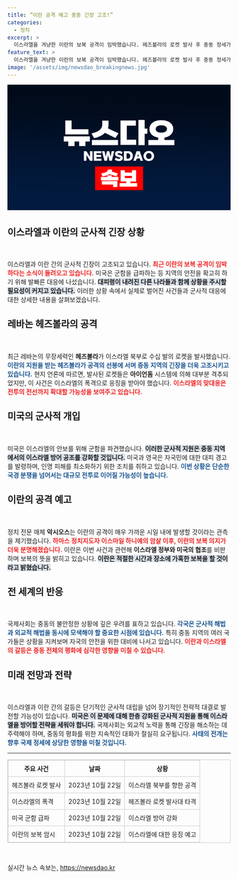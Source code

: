 ```yaml
---
title: “이란 공격 예고 중동 긴장 고조!”
categories:
  - 정치
excerpt: >
  이스라엘을 겨냥한 이란의 보복 공격이 임박했습니다. 헤즈볼라의 로켓 발사 후 중동 정세가 급속히 불안해지고, 미국은 군 함정을 급파하며 대피령을 내리는 등 긴장감이 고조되고 있습니다.
feature_text: >
  이스라엘을 겨냥한 이란의 보복 공격이 임박했습니다. 헤즈볼라의 로켓 발사 후 중동 정세가 급속히 불안해지고, 미국은 군 함정을 급파하며 대피령을 내리는 등 긴장감이 고조되고 있습니다.
image: '/assets/img/newsdao_breakingnews.jpg'
---
```


<p><img src="/assets/img/newsdao_breakingnews.jpg" alt="ontimetimes 속보" /></p>

<h2 data-ke-size="size26">이스라엘과 이란의 군사적 긴장 상황</h2>

<p data-ke-size="size16">&nbsp;</p>

<p>이스라엘과 이란 간의 군사적 긴장이 고조되고 있습니다. <b><span style="color: #ee2323;">최근 이란의 보복 공격이 임박하다는 소식이 들려오고 있습니다.</span></b> 미국은 군함을 급파하는 등 지역의 안전을 확고히 하기 위해 발빠른 대응에 나섰습니다. <b><span style="background-color: #21538527;">대피령이 내려진 다른 나라들과 함께 상황을 주시할 필요성이 커지고 있습니다.</span></b> 이러한 상황 속에서 실제로 벌어진 사건들과 군사적 대응에 대한 상세한 내용을 살펴보겠습니다.</p>

<h2 data-ke-size="size26">레바논 헤즈볼라의 공격</h2>

<p data-ke-size="size16">&nbsp;</p>

<p>최근 레바논의 무장세력인 <strong>헤즈볼라</strong>가 이스라엘 북부로 수십 발의 로켓을 발사했습니다. <b><span style="color: #1a5490;">이란의 지원을 받는 헤즈볼라가 공격의 선봉에 서며 중동 지역의 긴장을 더욱 고조시키고 있습니다.</span></b> 현지 언론에 따르면, 발사된 로켓들은 <strong>아이언돔</strong> 시스템에 의해 대부분 격추되었지만, 이 사건은 이스라엘의 폭격으로 응징을 받아야 했습니다. <b><span style="color: #ee2323;">이스라엘의 맞대응은 전투의 전선까지 확대할 가능성을 보여주고 있습니다.</span></b></p>

<h2 data-ke-size="size26">미국의 군사적 개입</h2>

<p data-ke-size="size16">&nbsp;</p>

<p>미국은 이스라엘의 안보를 위해 군함을 파견했습니다. <b><span style="background-color: #21538527;">이러한 군사적 지원은 중동 지역에서의 이스라엘 방어 공조를 강화할 것입니다.</span></b> 미국과 영국은 자국민에 대한 대피 경고를 발령하며, 인명 피해를 최소화하기 위한 조치를 취하고 있습니다. <b><span style="color: #1a5490;">이번 상황은 단순한 국경 분쟁을 넘어서는 대규모 전투로 이어질 가능성이 높습니다.</span></b></p>

<h2 data-ke-size="size26">이란의 공격 예고</h2>

<p data-ke-size="size16">&nbsp;</p>

<p>정치 전문 매체 <strong>악시오스</strong>는 이란의 공격이 매우 가까운 시일 내에 발생할 것이라는 관측을 제기했습니다. <b><span style="color: #ee2323;">하마스 정치지도자 이스마일 하니예의 암살 이후, 이란의 보복 의지가 더욱 분명해졌습니다.</span></b> 이란은 이번 사건과 관련해 <strong>이스라엘 정부와 미국의 협조</strong>를 비판하며 보복의 뜻을 밝히고 있습니다. <b><span style="background-color: #21538527;">이란은 적절한 시간과 장소에 가혹한 보복을 할 것이라고 밝혔습니다.</span></b></p>

<h2 data-ke-size="size26">전 세계의 반응</h2>

<p data-ke-size="size16">&nbsp;</p>

<p>국제사회는 중동의 불안정한 상황에 깊은 우려를 표하고 있습니다. <b><span style="color: #1a5490;">각국은 군사적 해법과 외교적 해법을 동시에 모색해야 할 중요한 시점에 있습니다.</span></b> 특히 중동 지역의 여러 국가들은 상황을 지켜보며 자국의 안전을 위한 대비에 나서고 있습니다. <b><span style="color: #ee2323;">이란과 이스라엘의 갈등은 중동 전체의 평화에 심각한 영향을 미칠 수 있습니다.</span></b></p>

<h2 data-ke-size="size26">미래 전망과 전략</h2>

<p data-ke-size="size16">&nbsp;</p>

<p>이스라엘과 이란 간의 갈등은 단기적인 군사적 대립을 넘어 장기적인 전략적 대결로 발전할 가능성이 있습니다. <b><span style="background-color: #21538527;">미국은 이 문제에 대해 한층 강화된 군사적 지원을 통해 이스라엘을 방어할 전략을 세워야 합니다.</span></b> 국제사회는 외교적 노력을 통해 긴장을 해소하는 데 주력해야 하며, 중동의 평화를 위한 지속적인 대화가 절실히 요구됩니다. <b><span style="color: #1a5490;">사태의 전개는 향후 국제 정세에 상당한 영향을 미칠 것입니다.</span></b></p>

<hr>

<table style="width: 100%; border: 1px solid #ccc; border-collapse: collapse;">
    <thead>
        <tr>
            <th style="border: 1px solid #ccc; padding: 8px;">주요 사건</th>
            <th style="border: 1px solid #ccc; padding: 8px;">날짜</th>
            <th style="border: 1px solid #ccc; padding: 8px;">상황</th>
        </tr>
    </thead>
    <tbody>
        <tr>
            <td style="border: 1px solid #ccc; padding: 8px;">헤즈볼라 로켓 발사</td>
            <td style="border: 1px solid #ccc; padding: 8px;">2023년 10월 22일</td>
            <td style="border: 1px solid #ccc; padding: 8px;">이스라엘 북부를 향한 공격</td>
        </tr>
        <tr>
            <td style="border: 1px solid #ccc; padding: 8px;">이스라엘의 폭격</td>
            <td style="border: 1px solid #ccc; padding: 8px;">2023년 10월 22일</td>
            <td style="border: 1px solid #ccc; padding: 8px;">헤즈볼라 로켓 발사대 타격</td>
        </tr>
        <tr>
            <td style="border: 1px solid #ccc; padding: 8px;">미국 군함 급파</td>
            <td style="border: 1px solid #ccc; padding: 8px;">2023년 10월 22일</td>
            <td style="border: 1px solid #ccc; padding: 8px;">이스라엘 방어 강화</td>
        </tr>
        <tr>
            <td style="border: 1px solid #ccc; padding: 8px;">이란의 보복 암시</td>
            <td style="border: 1px solid #ccc; padding: 8px;">2023년 10월 22일</td>
            <td style="border: 1px solid #ccc; padding: 8px;">이스라엘에 대한 응징 예고</td>
        </tr>
    </tbody>
</table>

<p data-ke-size="size16">&nbsp;</p>
실시간 뉴스 속보는, <a href="https://newsdao.kr" rel="dofollow">https://newsdao.kr</a>


